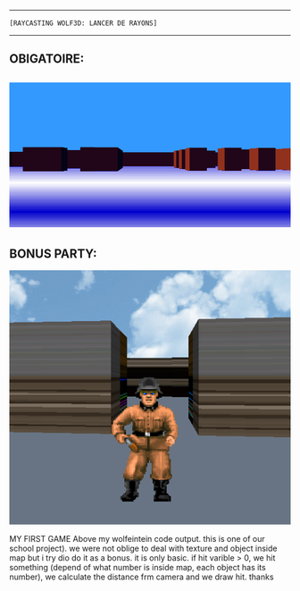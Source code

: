 ---------------------------------------------------------
	[RAYCASTING WOLF3D: LANCER DE RAYONS]
--------------------------------------------------------
OBIGATOIRE:
--------------------------------------------------------

![alt tag](myoutput/image2.png)
----------------------------------------------------------
BONUS PARTY:
----------------------------------------------------------
![alt tag](myoutput/image.png)


MY FIRST GAME 
Above my wolfeintein code output. this is one of our school project).
we were not oblige to deal with texture and object inside map but i try dio do it as a  bonus.
it is only basic.
if hit varible > 0, we hit something (depend of what number is inside map, each object has its number), we calculate the distance frm camera and we draw hit.
thanks
